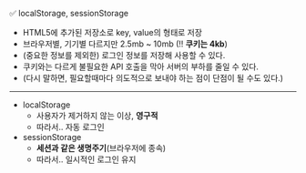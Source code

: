 ✅ localStorage, sessionStorage
* HTML5에 추가된 저장소로 key, value의 형태로 저장
* 브라우저별, 기기별 다르지만 2.5mb ~ 10mb (!! <b>쿠키는 4kb</b>)
* (중요한 정보를 제외한) 로그인 정보를 저장해 사용할 수 있다.
* 쿠키와는 다르게 불필요한 API 호출을 막아 서버의 부하를 줄일 수 있다.
* (다시 말하면, 필요할때마다 의도적으로 보내야 하는 점이 단점이 될 수도 있다.)
<hr />

* localStorage
    * 사용자가 제거하지 않는 이상, <b>영구적</b>
    * 따라서.. 자동 로그인
* sessionStorage
    * <b>세션과 같은 생명주기</b>(브라우저에 종속)
    * 따라서.. 일시적인 로그인 유지